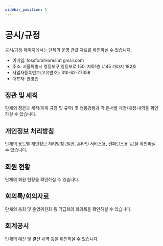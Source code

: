 ```yaml
---
sidebar_position: 1
---
```


# 공시/규정
공시/규정 페이지에서는 단체의 운영 관련 자료를 확인하실 수 있습니다.


- 이메일: fossforallkorea at gmail.com
- 주소: 서울특별시 영등포구 영등포로 150, 지하1층 L145 가라지 182호
- 사업자등록번호(고유번호): 310-82-77358
- 대표자: 한영빈


## 정관 및 세칙
단체의 정관과 세칙(하위 규정 및 규약) 및 행동강령과 각 문서별 제정/개정 내역을 확인하실 수 있습니다.

## 개인정보 처리방침
단체의 용도별 개인정보 처리방침 (일반, 온라인 서비스용, 컨퍼런스용 등)을 확인하실 수 있습니다.

## 회원 현황
단체의 회원 현황을 확인하실 수 있습니다.

## 회의록/회의자료
단체의 총회 및 운영위원회 등 각급회의 회의록을 확인하실 수 있습니다.

## 회계공시
단체의 예산 및 결산 내역 등을 확인하실 수 있습니다.